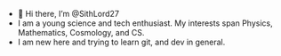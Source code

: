 - 👋 Hi there, I’m @SithLord27
- I am a young science and tech enthusiast. My interests span Physics, Mathematics, Cosmology, and CS.
- I am new here and trying to learn git, and dev in general.

<!---
SithLord27/SithLord27 is a ✨ special ✨ repository because its `README.md` (this file) appears on your GitHub profile.
You can click the Preview link to take a look at your changes.
--->
